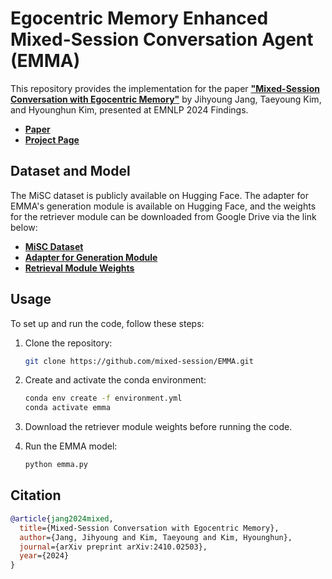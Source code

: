 # Egocentric Memory Enhanced Mixed-Session Conversation Agent (EMMA)

This repository provides the implementation for the paper **["Mixed-Session Conversation with Egocentric Memory"](https://arxiv.org/abs/2410.02503)** by Jihyoung Jang, Taeyoung Kim, and Hyounghun Kim, presented at EMNLP 2024 Findings.

- **[Paper](https://arxiv.org/abs/2410.02503)**
- **[Project Page](https://mixed-session.github.io/)**

## Dataset and Model

The MiSC dataset is publicly available on Hugging Face. The adapter for EMMA's generation module is available on Hugging Face, and the weights for the retriever module can be downloaded from Google Drive via the link below:

- **[MiSC Dataset](https://huggingface.co/datasets/jihyoung/MiSC)** 
- **[Adapter for Generation Module](https://huggingface.co/jihyoung/EMMA)** 
- **[Retrieval Module Weights](https://drive.google.com/file/d/1fu8tpraorSGQc4abFtptHBxmGzjkKM73/view?usp=sharing)** 

## Usage

To set up and run the code, follow these steps:

1. Clone the repository:

    ```bash
    git clone https://github.com/mixed-session/EMMA.git
    ```

2. Create and activate the conda environment:

    ```bash
    conda env create -f environment.yml
    conda activate emma
    ```

3. Download the retriever module weights before running the code.

4. Run the EMMA model:

    ```bash
    python emma.py
    ```

## Citation

```bibtex
@article{jang2024mixed,
  title={Mixed-Session Conversation with Egocentric Memory},
  author={Jang, Jihyoung and Kim, Taeyoung and Kim, Hyounghun},
  journal={arXiv preprint arXiv:2410.02503},
  year={2024}
}
```
